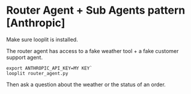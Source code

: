 # Router Agent + Sub Agents pattern [Anthropic]

Make sure looplit is installed.

The router agent has access to a fake weather tool + a fake customer support agent.

```
export ANTHROPIC_API_KEY=MY KEY`
looplit router_agent.py
```

Then ask a question about the weather or the status of an order.